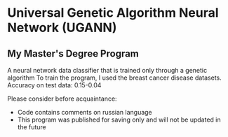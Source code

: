 # Universal Genetic Algorithm Neural Network (UGANN)
## My Master's Degree Program
A neural network data classifier that is trained only through a genetic algorithm
To train the program, I used the breast cancer disease datasets.
Accuracy on test data: 0.15-0.04

Please consider before acquaintance:
- Code contains comments on russian language
- This program was published for saving only and will not be updated in the future
